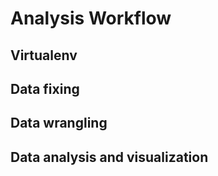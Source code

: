 # Analysis Workflow

## Virtualenv

## Data fixing

## Data wrangling

## Data analysis and visualization
